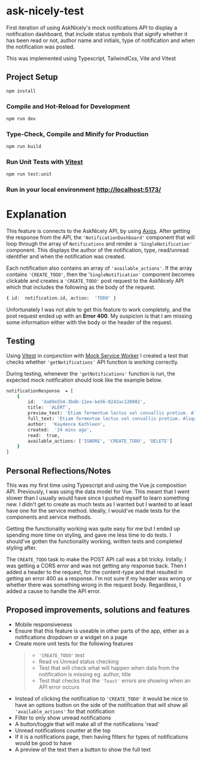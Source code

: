 # ask-nicely-test

First iteration of using AskNicely's mock notifications API to display a notification dashboard, that include status symbols that signify whether it has been read or not, author name and initials, type of notification and when the notification was posted.

This was implemented using Typescript, TailwindCss, Vite and Vitest

## Project Setup

```sh
npm install
```

### Compile and Hot-Reload for Development

```sh
npm run dev
```

### Type-Check, Compile and Minify for Production

```sh
npm run build
```

### Run Unit Tests with [Vitest](https://vitest.dev/guide/)

```sh
npm run test:unit
```

### Run in your local environment [http://localhost:5173/](http://localhost:5173/)

# Explanation

This feature is connects to the AskNicely API, by using [Axios](https://axios-http.com/docs/intro). After getting the response from the API, the `'NotificationDashboard'` component that will loop through the array of `Notifications` and render a `'SingleNotification'` component. This displays the author of the notification, type, read/unread identifier and when the notification was created.

Each notification also contains an array of `'available_actions'`. If the array contains `'CREATE_TODO'`, then the '`SingleNotification'` component becomes clickable and creates a `'CREATE_TODO'` post request to the AskNicely API which that includes the following as the body of the request.

```sh
{ id:  notification.id, action:  'TODO' }
```

Unfortunately I was not able to get this feature to work completely, and the post request ended up with an **Error 400**. My suspicion is that I am missing some information either with the body or the header of the request.

## Testing

Using [Vitest](https://vitest.dev/guide/) in conjunction with [Mock Service Worker](https://mswjs.io/docs/getting-started) I created a test that checks whether `'getNotifications'` API function is working correctly.

During testing, whenever the `'getNotifications'` function is run, the expected mock notification should look like the example below.

```sh
notificationResponse  = [
	{
		id:  'da89e554-3bdb-11ee-be56-0242ac120002',
		title:  'ALERT',
		preview_text: 'Etiam fermentum lectus vel convallis pretium. Aliquam sit amet faucibus ante, ut euismod justo. Sed arcu nulla, vehicula vel vulputate eget, tempus quis urna.',
		full_text: 'Etiam fermentum lectus vel convallis pretium. Aliquam sit amet faucibus ante, ut euismod justo. Sed arcu nulla, vehicula vel vulputate eget, tempus quis urna. Etiam fermentum lectus vel convallis pretium. Aliquam sit amet faucibus ante, ut euismod justo. Sed arcu nulla, vehicula vel vulputate eget, tempus quis urna. Etiam fermentum lectus vel convallis pretium. Aliquam sit amet faucibus ante, ut euismod justo. Sed arcu nulla, vehicula vel vulputate eget, tempus quis urna. Etiam fermentum lectus vel convallis pretium. Aliquam sit amet faucibus ante, ut euismod justo. Sed arcu nulla, vehicula vel vulputate eget, tempus quis urna.',
		author:  'Kaydence Kathleen',
		created:  '24 mins ago',
		read:  true,
		available_actions: ['IGNORE', 'CREATE_TODO', 'DELETE']
	}
]
```

## Personal Reflections/Notes

This was my first time using Typescript and using the Vue.js composition API. Previously, I was using the data model for Vue. This meant that I went slower than I usually would have since I pushed myself to learn something new. I didn't get to create as much tests as I wanted but I wanted to at least have one for the service method. Ideally, I would've made tests for the components and service methods.

Getting the functionality working was quite easy for me but I ended up spending more time on styling, and gave me less time to do tests. I should've gotten the functionality working, written tests and completed styling after.

The `CREATE_TODO` task to make the POST API call was a bit tricky. Initally, I was getting a CORS error and was not getting any response back. Then I added a header to the request, for the content-type and that resulted in getting an error 400 as a response. I'm not sure if my header was wrong or whether there was something wrong in the request body. Regardless, I added a cause to handle the API error.

## Proposed improvements, solutions and features

- Mobile responsiveness
- Ensure that this feature is useable in other parts of the app, either as a notifications dropdown or a widget on a page
- Create more unit tests for the following features
  > - `'CREATE_TODO'` test
  > - Read vs Unread status checking
  > - Test that will check what will happen when data from the notification is missing eg. author, title
  > - Test that checks that the `'Toast'` errors are showing when an API error occurs
- Instead of clicking the notification to `'CREATE_TODO'` it would be nice to have an options button on the side of the notification that will show all `'available_actions'` for that notification
- Filter to only show unread notifications
- A button/toggle that will make all of the notifications 'read'
- Unread notifications counter at the top
- If it is a notifications page, then having filters for types of notifications would be good to have
- A preview of the text then a button to show the full text

